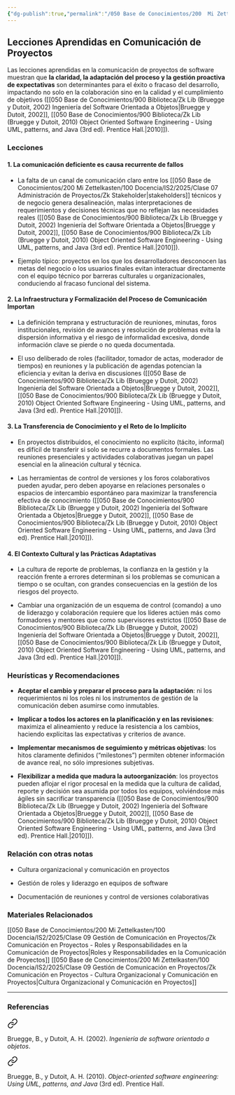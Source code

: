 ```yaml
---
{"dg-publish":true,"permalink":"/050 Base de Conocimientos/200  Mi Zettelkasten/100 Docencia/IS2/2025/Clase 09 Gestión de Comunicación en Proyectos/Zk Comunicación en Proyectos - Lecciones Aprendidas en Comunicación de Proyectos/","tags":["#definir"]}
---
```


## Lecciones Aprendidas en Comunicación de Proyectos

Las lecciones aprendidas en la comunicación de proyectos de software muestran que **la claridad, la adaptación del proceso y la gestión proactiva de expectativas** son determinantes para el éxito o fracaso del desarrollo, impactando no solo en la colaboración sino en la calidad y el cumplimiento de objetivos ([[050 Base de Conocimientos/900 Biblioteca/Zk Lib (Bruegge y Dutoit, 2002) Ingeniería del Software Orientada a Objetos\|Bruegge y Dutoit, 2002]], [[050 Base de Conocimientos/900 Biblioteca/Zk Lib (Bruegge y Dutoit, 2010) Object Oriented Software Engineering -  Using UML, patterns, and Java (3rd ed). Prentice Hall.\|2010]]).

### Lecciones

#### 1. La comunicación deficiente es causa recurrente de fallos

- La falta de un canal de comunicación claro entre los [[050 Base de Conocimientos/200  Mi Zettelkasten/100 Docencia/IS2/2025/Clase 07 Administración de Proyectos/Zk Stakeholder\|stakeholders]] técnicos y de negocio genera desalineación, malas interpretaciones de requerimientos y decisiones técnicas que no reflejan las necesidades reales ([[050 Base de Conocimientos/900 Biblioteca/Zk Lib (Bruegge y Dutoit, 2002) Ingeniería del Software Orientada a Objetos\|Bruegge y Dutoit, 2002]], [[050 Base de Conocimientos/900 Biblioteca/Zk Lib (Bruegge y Dutoit, 2010) Object Oriented Software Engineering -  Using UML, patterns, and Java (3rd ed). Prentice Hall.\|2010]]).
    
- Ejemplo típico: proyectos en los que los desarrolladores desconocen las metas del negocio o los usuarios finales evitan interactuar directamente con el equipo técnico por barreras culturales u organizacionales, conduciendo al fracaso funcional del sistema.

#### 2. La Infraestructura y Formalización del Proceso de Comunicación Importan

- La definición temprana y estructuración de reuniones, minutas, foros institucionales, revisión de avances y resolución de problemas evita la dispersión informativa y el riesgo de informalidad excesiva, donde información clave se pierde o no queda documentada.
    
- El uso deliberado de roles (facilitador, tomador de actas, moderador de tiempos) en reuniones y la publicación de agendas potencian la eficiencia y evitan la deriva en discusiones ([[050 Base de Conocimientos/900 Biblioteca/Zk Lib (Bruegge y Dutoit, 2002) Ingeniería del Software Orientada a Objetos\|Bruegge y Dutoit, 2002]], [[050 Base de Conocimientos/900 Biblioteca/Zk Lib (Bruegge y Dutoit, 2010) Object Oriented Software Engineering -  Using UML, patterns, and Java (3rd ed). Prentice Hall.\|2010]]).

#### 3. La Transferencia de Conocimiento y el Reto de lo Implícito

- En proyectos distribuidos, el conocimiento no explícito (tácito, informal) es difícil de transferir si solo se recurre a documentos formales. Las reuniones presenciales y actividades colaborativas juegan un papel esencial en la alineación cultural y técnica.
    
- Las herramientas de control de versiones y los foros colaborativos pueden ayudar, pero deben apoyarse en relaciones personales o espacios de intercambio espontáneo para maximizar la transferencia efectiva de conocimiento ([[050 Base de Conocimientos/900 Biblioteca/Zk Lib (Bruegge y Dutoit, 2002) Ingeniería del Software Orientada a Objetos\|Bruegge y Dutoit, 2002]], [[050 Base de Conocimientos/900 Biblioteca/Zk Lib (Bruegge y Dutoit, 2010) Object Oriented Software Engineering -  Using UML, patterns, and Java (3rd ed). Prentice Hall.\|2010]]).
    
#### 4. El Contexto Cultural y las Prácticas Adaptativas

- La cultura de reporte de problemas, la confianza en la gestión y la reacción frente a errores determinan si los problemas se comunican a tiempo o se ocultan, con grandes consecuencias en la gestión de los riesgos del proyecto.
    
- Cambiar una organización de un esquema de control (comando) a uno de liderazgo y colaboración requiere que los líderes actúen más como formadores y mentores que como supervisores estrictos ([[050 Base de Conocimientos/900 Biblioteca/Zk Lib (Bruegge y Dutoit, 2002) Ingeniería del Software Orientada a Objetos\|Bruegge y Dutoit, 2002]], [[050 Base de Conocimientos/900 Biblioteca/Zk Lib (Bruegge y Dutoit, 2010) Object Oriented Software Engineering -  Using UML, patterns, and Java (3rd ed). Prentice Hall.\|2010]]).

### Heurísticas y Recomendaciones

- **Aceptar el cambio y preparar el proceso para la adaptación**: ni los requerimientos ni los roles ni los instrumentos de gestión de la comunicación deben asumirse como inmutables.
    
- **Implicar a todos los actores en la planificación y en las revisiones**: maximiza el alineamiento y reduce la resistencia a los cambios, haciendo explícitas las expectativas y criterios de avance.
    
- **Implementar mecanismos de seguimiento y métricas objetivas**: los hitos claramente definidos (“milestones”) permiten obtener información de avance real, no sólo impresiones subjetivas.
    
- **Flexibilizar a medida que madura la autoorganización**: los proyectos pueden aflojar el rigor procesal en la medida que la cultura de calidad, reporte y decisión sea asumida por todos los equipos, volviéndose más ágiles sin sacrificar transparencia ([[050 Base de Conocimientos/900 Biblioteca/Zk Lib (Bruegge y Dutoit, 2002) Ingeniería del Software Orientada a Objetos\|Bruegge y Dutoit, 2002]], [[050 Base de Conocimientos/900 Biblioteca/Zk Lib (Bruegge y Dutoit, 2010) Object Oriented Software Engineering -  Using UML, patterns, and Java (3rd ed). Prentice Hall.\|2010]]).

### Relación con otras notas

- Cultura organizacional y comunicación en proyectos
    
- Gestión de roles y liderazgo en equipos de software
    
- Documentación de reuniones y control de versiones colaborativas
    

### Materiales Relacionados
[[050 Base de Conocimientos/200  Mi Zettelkasten/100 Docencia/IS2/2025/Clase 09 Gestión de Comunicación en Proyectos/Zk Comunicación en Proyectos - Roles y Responsabilidades en la Comunicación de Proyectos\|Roles y Responsabilidades en la Comunicación de Proyectos]]
[[050 Base de Conocimientos/200  Mi Zettelkasten/100 Docencia/IS2/2025/Clase 09 Gestión de Comunicación en Proyectos/Zk Comunicación en Proyectos - Cultura Organizacional y Comunicación en Proyectos\|Cultura Organizacional y Comunicación en Proyectos]]

---
### Referencias

<div class="transclusion internal-embed is-loaded"><a class="markdown-embed-link" href="/050 Base de Conocimientos/900 Biblioteca/Zk Lib (Bruegge y Dutoit, 2002) Ingeniería del Software Orientada a Objetos/#921cfa" aria-label="Open link"><svg xmlns="http://www.w3.org/2000/svg" width="24" height="24" viewBox="0 0 24 24" fill="none" stroke="currentColor" stroke-width="2" stroke-linecap="round" stroke-linejoin="round" class="svg-icon lucide-link"><path d="M10 13a5 5 0 0 0 7.54.54l3-3a5 5 0 0 0-7.07-7.07l-1.72 1.71"></path><path d="M14 11a5 5 0 0 0-7.54-.54l-3 3a5 5 0 0 0 7.07 7.07l1.71-1.71"></path></svg></a><div class="markdown-embed">



Bruegge, B., y Dutoit, A. H. (2002). _Ingeniería de software orientado a objetos_. 

</div></div>


<div class="transclusion internal-embed is-loaded"><a class="markdown-embed-link" href="/050 Base de Conocimientos/900 Biblioteca/Zk Lib (Bruegge y Dutoit, 2010) Object Oriented Software Engineering -  Using UML, patterns, and Java (3rd ed). Prentice Hall./#157cb0" aria-label="Open link"><svg xmlns="http://www.w3.org/2000/svg" width="24" height="24" viewBox="0 0 24 24" fill="none" stroke="currentColor" stroke-width="2" stroke-linecap="round" stroke-linejoin="round" class="svg-icon lucide-link"><path d="M10 13a5 5 0 0 0 7.54.54l3-3a5 5 0 0 0-7.07-7.07l-1.72 1.71"></path><path d="M14 11a5 5 0 0 0-7.54-.54l-3 3a5 5 0 0 0 7.07 7.07l1.71-1.71"></path></svg></a><div class="markdown-embed">



Bruegge, B., y Dutoit, A. H. (2010). _Object-oriented software engineering: Using UML, patterns, and Java_ (3rd ed). Prentice Hall. 

</div></div>

